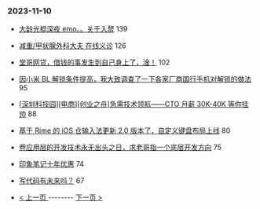 ### 2023-11-10 
- [大龄光棍深夜 emo。。关于入赘](https://www.v2ex.com/t/990465) 139
- [减重/甲状腺外科大夫 在线义诊](https://www.v2ex.com/t/990415) 126
- [堂哥网贷，借钱的事发生到自己身上了，淦！](https://www.v2ex.com/t/990451) 102
- [因小米 BL 解锁条件提高，我大致调查了一下各家厂商国行手机对解锁的做法](https://www.v2ex.com/t/990560) 95
- [[深圳科技园][电商][创业之舟]急需技术领航——CTO 月薪 30K-40K 等你挂帅](https://www.v2ex.com/t/990610) 88
- [基于 Rime 的 iOS 仓输入法更新 2.0 版本了，自定义键盘布局上线](https://www.v2ex.com/t/990492) 80
- [卷应用层的开发技术永无出头之日，求老哥指一个底层开发方向](https://www.v2ex.com/t/990483) 75
- [印象笔记十年优惠](https://www.v2ex.com/t/990507) 74
- [写代码有未来吗？](https://www.v2ex.com/t/990568) 67 

- [ < 上一页 ](https://github.com/able8/v2ex-hot-record/blob/master/2023-11-09.md) -------- [ 下一页 > ](https://github.com/able8/v2ex-hot-record/blob/master/2023-11-11.md)
